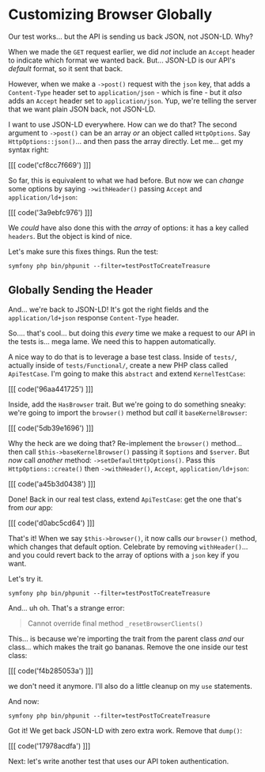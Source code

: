 # Customizing Browser Globally

Our test works... but the API is sending us back JSON, not JSON-LD. Why?

When we made the `GET` request earlier, we did *not* include
an `Accept` header to indicate which format we wanted back. But... JSON-LD is
our API's *default* format, so it sent that back.

However, when we make a `->post()` request with the `json` key, that adds a
`Content-Type` header set to `application/json` - which is fine - but it *also*
adds an `Accept` header set to `application/json`. Yup, we're telling the server
that we want plain JSON back, not JSON-LD.

I want to use JSON-LD everywhere. How can we do that? The second argument to
`->post()` can be an array *or* an object called `HttpOptions`. Say
`HttpOptions::json()`... and then pass the array directly. Let me... get my syntax
right:

[[[ code('cf8cc7f669') ]]]

So far, this is equivalent to what we had before. But now we can *change* some
options by saying `->withHeader()` passing `Accept` and `application/ld+json`:

[[[ code('3a9ebfc976') ]]]

We *could* have also done this with the *array* of options: it has a key called
`headers`. But the object is kind of nice.

Let's make sure this fixes things. Run the test:

```terminal-silent
symfony php bin/phpunit --filter=testPostToCreateTreasure
```

## Globally Sending the Header

And... we're back to JSON-LD! It's got the right fields and the `application/ld+json`
response `Content-Type` header.

So.... that's cool... but doing this *every* time we make a request to our API
in the tests is... mega lame. We need this to happen automatically.

A nice way to do that is to leverage a base test class. Inside of `tests/`, actually
inside of `tests/Functional/`, create a new PHP class called `ApiTestCase`. I'm going
to make this `abstract` and extend `KernelTestCase`:

[[[ code('96aa441725') ]]]

Inside, add the `HasBrowser` trait.  But we're going to do something sneaky:
we're going to import the `browser()` method but *call* it `baseKernelBrowser`:

[[[ code('5db39e1696') ]]]

Why the heck are we doing that? Re-implement the `browser()` method... then
call `$this->baseKernelBrowser()` passing it `$options` and `$server`.  But *now*
call *another* method: `->setDefaultHttpOptions()`. Pass this
`HttpOptions::create()` then `->withHeader()`, `Accept`, `application/ld+json`:

[[[ code('a45b3d0438') ]]]

Done! Back in our real test class, extend `ApiTestCase`: get the one that's
from *our* app:

[[[ code('d0abc5cd64') ]]]

That's it! When we say `$this->browser()`, it now calls *our*
`browser()` method, which changes that default option. Celebrate by removing
`withHeader()`... and you could revert back to the array of options with a
`json` key if you want.

Let's try it.

```terminal-silent
symfony php bin/phpunit --filter=testPostToCreateTreasure
```

And... uh oh. That's a strange error:

> Cannot override final method `_resetBrowserClients()`

This... is because we're importing the trait from the parent class *and* our
class... which makes the trait go bananas. Remove the one inside our test class:

[[[ code('f4b285053a') ]]]

we don't need it anymore. I'll also do a little cleanup on my `use` statements.

And now:

```terminal-silent
symfony php bin/phpunit --filter=testPostToCreateTreasure
```

Got it! We get back JSON-LD with zero extra work. Remove that `dump()`:

[[[ code('17978acdfa') ]]]

Next: let's write another test that uses our API token authentication.
